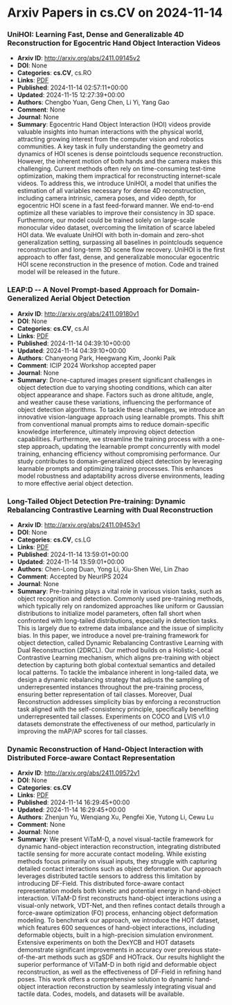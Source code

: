 # Arxiv Papers in cs.CV on 2024-11-14
### UniHOI: Learning Fast, Dense and Generalizable 4D Reconstruction for Egocentric Hand Object Interaction Videos
- **Arxiv ID**: http://arxiv.org/abs/2411.09145v2
- **DOI**: None
- **Categories**: **cs.CV**, cs.RO
- **Links**: [PDF](http://arxiv.org/pdf/2411.09145v2)
- **Published**: 2024-11-14 02:57:11+00:00
- **Updated**: 2024-11-15 12:27:39+00:00
- **Authors**: Chengbo Yuan, Geng Chen, Li Yi, Yang Gao
- **Comment**: None
- **Journal**: None
- **Summary**: Egocentric Hand Object Interaction (HOI) videos provide valuable insights into human interactions with the physical world, attracting growing interest from the computer vision and robotics communities. A key task in fully understanding the geometry and dynamics of HOI scenes is dense pointclouds sequence reconstruction. However, the inherent motion of both hands and the camera makes this challenging. Current methods often rely on time-consuming test-time optimization, making them impractical for reconstructing internet-scale videos. To address this, we introduce UniHOI, a model that unifies the estimation of all variables necessary for dense 4D reconstruction, including camera intrinsic, camera poses, and video depth, for egocentric HOI scene in a fast feed-forward manner. We end-to-end optimize all these variables to improve their consistency in 3D space. Furthermore, our model could be trained solely on large-scale monocular video dataset, overcoming the limitation of scarce labeled HOI data. We evaluate UniHOI with both in-domain and zero-shot generalization setting, surpassing all baselines in pointclouds sequence reconstruction and long-term 3D scene flow recovery. UniHOI is the first approach to offer fast, dense, and generalizable monocular egocentric HOI scene reconstruction in the presence of motion. Code and trained model will be released in the future.



### LEAP:D -- A Novel Prompt-based Approach for Domain-Generalized Aerial Object Detection
- **Arxiv ID**: http://arxiv.org/abs/2411.09180v1
- **DOI**: None
- **Categories**: **cs.CV**, cs.AI
- **Links**: [PDF](http://arxiv.org/pdf/2411.09180v1)
- **Published**: 2024-11-14 04:39:10+00:00
- **Updated**: 2024-11-14 04:39:10+00:00
- **Authors**: Chanyeong Park, Heegwang Kim, Joonki Paik
- **Comment**: ICIP 2024 Workshop accepted paper
- **Journal**: None
- **Summary**: Drone-captured images present significant challenges in object detection due to varying shooting conditions, which can alter object appearance and shape. Factors such as drone altitude, angle, and weather cause these variations, influencing the performance of object detection algorithms. To tackle these challenges, we introduce an innovative vision-language approach using learnable prompts. This shift from conventional manual prompts aims to reduce domain-specific knowledge interference, ultimately improving object detection capabilities. Furthermore, we streamline the training process with a one-step approach, updating the learnable prompt concurrently with model training, enhancing efficiency without compromising performance. Our study contributes to domain-generalized object detection by leveraging learnable prompts and optimizing training processes. This enhances model robustness and adaptability across diverse environments, leading to more effective aerial object detection.



### Long-Tailed Object Detection Pre-training: Dynamic Rebalancing Contrastive Learning with Dual Reconstruction
- **Arxiv ID**: http://arxiv.org/abs/2411.09453v1
- **DOI**: None
- **Categories**: **cs.CV**, cs.LG
- **Links**: [PDF](http://arxiv.org/pdf/2411.09453v1)
- **Published**: 2024-11-14 13:59:01+00:00
- **Updated**: 2024-11-14 13:59:01+00:00
- **Authors**: Chen-Long Duan, Yong Li, Xiu-Shen Wei, Lin Zhao
- **Comment**: Accepted by NeurIPS 2024
- **Journal**: None
- **Summary**: Pre-training plays a vital role in various vision tasks, such as object recognition and detection. Commonly used pre-training methods, which typically rely on randomized approaches like uniform or Gaussian distributions to initialize model parameters, often fall short when confronted with long-tailed distributions, especially in detection tasks. This is largely due to extreme data imbalance and the issue of simplicity bias. In this paper, we introduce a novel pre-training framework for object detection, called Dynamic Rebalancing Contrastive Learning with Dual Reconstruction (2DRCL). Our method builds on a Holistic-Local Contrastive Learning mechanism, which aligns pre-training with object detection by capturing both global contextual semantics and detailed local patterns. To tackle the imbalance inherent in long-tailed data, we design a dynamic rebalancing strategy that adjusts the sampling of underrepresented instances throughout the pre-training process, ensuring better representation of tail classes. Moreover, Dual Reconstruction addresses simplicity bias by enforcing a reconstruction task aligned with the self-consistency principle, specifically benefiting underrepresented tail classes. Experiments on COCO and LVIS v1.0 datasets demonstrate the effectiveness of our method, particularly in improving the mAP/AP scores for tail classes.



### Dynamic Reconstruction of Hand-Object Interaction with Distributed Force-aware Contact Representation
- **Arxiv ID**: http://arxiv.org/abs/2411.09572v1
- **DOI**: None
- **Categories**: **cs.CV**
- **Links**: [PDF](http://arxiv.org/pdf/2411.09572v1)
- **Published**: 2024-11-14 16:29:45+00:00
- **Updated**: 2024-11-14 16:29:45+00:00
- **Authors**: Zhenjun Yu, Wenqiang Xu, Pengfei Xie, Yutong Li, Cewu Lu
- **Comment**: None
- **Journal**: None
- **Summary**: We present ViTaM-D, a novel visual-tactile framework for dynamic hand-object interaction reconstruction, integrating distributed tactile sensing for more accurate contact modeling. While existing methods focus primarily on visual inputs, they struggle with capturing detailed contact interactions such as object deformation. Our approach leverages distributed tactile sensors to address this limitation by introducing DF-Field. This distributed force-aware contact representation models both kinetic and potential energy in hand-object interaction. ViTaM-D first reconstructs hand-object interactions using a visual-only network, VDT-Net, and then refines contact details through a force-aware optimization (FO) process, enhancing object deformation modeling. To benchmark our approach, we introduce the HOT dataset, which features 600 sequences of hand-object interactions, including deformable objects, built in a high-precision simulation environment. Extensive experiments on both the DexYCB and HOT datasets demonstrate significant improvements in accuracy over previous state-of-the-art methods such as gSDF and HOTrack. Our results highlight the superior performance of ViTaM-D in both rigid and deformable object reconstruction, as well as the effectiveness of DF-Field in refining hand poses. This work offers a comprehensive solution to dynamic hand-object interaction reconstruction by seamlessly integrating visual and tactile data. Codes, models, and datasets will be available.



